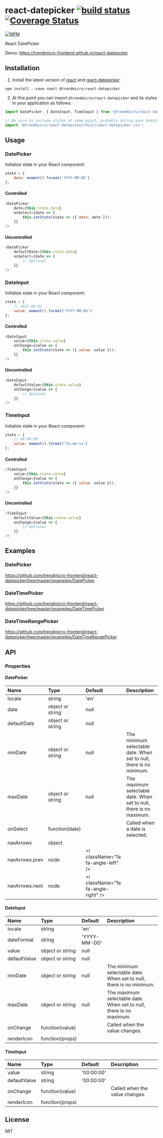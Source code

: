 # react-datepicker [![build status](https://travis-ci.org/trendmicro-frontend/react-datepicker.svg?branch=master)](https://travis-ci.org/trendmicro-frontend/react-datepicker) [![Coverage Status](https://coveralls.io/repos/github/trendmicro-frontend/react-datepicker/badge.svg?branch=master)](https://coveralls.io/github/trendmicro-frontend/react-datepicker?branch=master)

[![NPM](https://nodei.co/npm/@trendmicro/react-datepicker.png?downloads=true&stars=true)](https://nodei.co/npm/@trendmicro/react-datepicker/)

React DatePicker

Demo: https://trendmicro-frontend.github.io/react-datepicker

## Installation

1. Install the latest version of [react](https://github.com/facebook/react) and [react-datepicker](https://github.com/trendmicro-frontend/react-datepicker):

  ```
  npm install --save react @trendmicro/react-datepicker
  ```

2. At this point you can import `@trendmicro/react-datepicker` and its styles in your application as follows:

  ```js
  import DatePicker, { DateInput, TimeInput } from '@trendmicro/react-datepicker';

  // Be sure to include styles at some point, probably during your bootstraping
  import '@trendmicro/react-datepicker/dist/react-datepicker.css';
  ```

## Usage

### DatePicker

Initialize state in your React component:
```js
state = {
    date: moment().format('YYYY-MM-DD')
};
```

#### Controlled

```js
<DatePicker
    date={this.state.date}
    onSelect={date => {
        this.setState(state => ({ date: date }));
    }}
/>
```

#### Uncontrolled

```js
<DatePicker
    defaultDate={this.state.date}
    onSelect={date => {
        // Optional
    }}
/>
```

### DateInput

Initialize state in your React component:
```js
state = {
    // 2017-08-01
    value: moment().format('YYYY-MM-DD')
};
```

#### Controlled

```js
<DateInput
    value={this.state.value}
    onChange={value => {
        this.setState(state => ({ value: value }));
    }}
/>
```

#### Uncontrolled

```js
<DateInput
    defaultValue={this.state.value}
    onChange={value => {
        // Optional
    }}
/>
```

### TimeInput

Initialize state in your React component:
```js
state = {
    // 08:00:00
    value: moment().format('hh:mm:ss')
};
```

#### Controlled

```js
<TimeInput
    value={this.state.value}
    onChange={value => {
        this.setState(state => ({ value: value }));
    }}
/>
```

#### Uncontrolled

```js
<TimeInput
    defaultValue={this.state.value}
    onChange={value => {
        // Optional
    }}
/>
```

## Examples

### DatePicker
https://github.com/trendmicro-frontend/react-datepicker/tree/master/examples/DatePicker

### DateTimePicker
https://github.com/trendmicro-frontend/react-datepicker/tree/master/examples/DateTimePicker

### DateTimeRangePicker
https://github.com/trendmicro-frontend/react-datepicker/tree/master/examples/DateTimeRangePicker

## API

### Properties

#### DatePicker

Name | Type | Default | Description 
:--- | :--- | :------ | :----------
locale | string | 'en' |
date | object or string | null |
defaultDate | object or string | null |
minDate | object or string | null | The minimum selectable date. When set to null, there is no minimum.
maxDate | object or string | null | The maximum selectable date. When set to null, there is no maximum.
onSelect | function(date) | | Called when a date is selected.
navArrows | object | |
navArrows.prev | node | &lt;i className="fa fa-angle-left" /&gt; |
navArrows.next | node | &lt;i className="fa fa-angle-right" /&gt; |

#### DateInput

Name | Type | Default | Description 
:--- | :--- | :------ | :----------
locale | string | 'en' |
dateFormat | string | 'YYYY-MM-DD' |
value | object or string | null |
defaultValue | object or string | null |
minDate | object or string | null | The minimum selectable date. When set to null, there is no minimum.
maxDate | object or string | null | The maximum selectable date. When set to null, there is no maximum.
onChange | function(value) | | Called when the value changes.
renderIcon | function(props) | |

#### TimeInput

Name | Type | Default | Description 
:--- | :--- | :------ | :----------
value | string | '00:00:00' |
defaultValue | string | '00:00:00' |
onChange | function(value) | | Called when the value changes.
renderIcon | function(props) | |

## License

MIT
